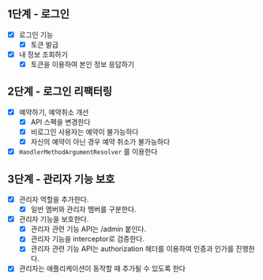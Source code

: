 ## 1단계 - 로그인
- [x] 로그인 기능
  - [x] 토큰 발급
- [x] 내 정보 조회하기
  - [x] 토큰을 이용하여 본인 정보 응답하기

## 2단계 - 로그인 리팩터링
- [x] 예약하기, 예약취소 개선
  - [x] API 스펙을 변경한다 
  - [x] 비로그인 사용자는 예약이 불가능하다
  - [x] 자신의 예약이 아닌 경우 예약 취소가 불가능하다
- [x] `HandlerMethodArgumentResolver` 를 이용한다 

## 3단계 - 관리자 기능 보호
- [x] 관리자 역할을 추가한다.
  - [x] 일반 멤버와 관리자 멤버를 구분한다.
- [x] 관리자 기능을 보호한다.
  - [x] 관리자 관련 기능 API는 /admin 붙인다.
  - [x] 관리자 기능을 interceptor로 검증한다.
  - [x] 관리자 관련 기능 API는 authorization 헤더를 이용하여 인증과 인가를 진행한다.
- [x] 관리자는 애플리케이션이 동작할 때 추가될 수 있도록 한다

